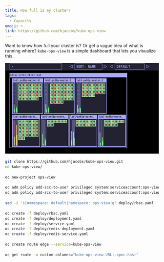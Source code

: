 ```yaml
---
title: How full is my cluster?
tags:
  - Capacity
emoji: ⌨️
link: https://github.com/hjacobs/kube-ops-view
---
```


Want to know how full your cluster is? Or get a vague idea of what is running where? `kube-ops-view` is a simple dashboard that lets you visualize this.

![ops-view](images/kube-ops-view.png)

```bash
git clone https://github.com/hjacobs/kube-ops-view.git
cd kube-ops-view/

oc new-project ops-view

oc adm policy add-scc-to-user privileged system:serviceaccount:ops-view:kube-ops-view
oc adm policy add-scc-to-user privileged system:serviceaccount:ops-view:default

sed -i 's|namespace: default|namespace: ops-view|g' deploy/rbac.yaml

oc create -f deploy/rbac.yaml
oc create -f deploy/deployment.yaml
oc create -f deploy/service.yaml
oc create -f deploy/redis-deployment.yaml
oc create -f deploy/redis-service.yaml

oc create route edge --service=kube-ops-view

oc get route -o custom-columns="kube-ops-view URL:.spec.host"
```

